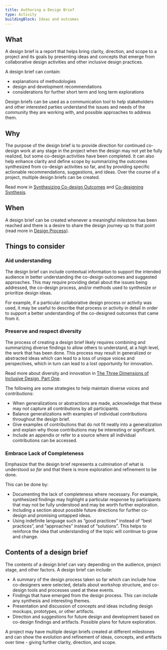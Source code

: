 ```yaml
---
title: Authoring a Design Brief
type: Activity
buildingBlock: Ideas and outcomes
---
```

## What
A design brief is a report that helps bring clarity, direction, and scope to a
project and its goals by presenting ideas and concepts that emerge from
collaborative design activities and other inclusive design practices.

A design brief can contain:
* explanations of methodologies
* design and development recommendations
* considerations for further short term and long term explorations

Design briefs can be used as a communication tool to help stakeholders and other
interested parties understand the issues and needs of the community they are
working with, and possible approaches to address them.

## Why
The purpose of the design brief is to provide direction for continued co-design
work at any stage in the project when the design may not yet be fully realized,
but some co-design activities have been completed. It can also help  enhance
clarity and define scope by summarizing the outcomes synthesized from co-design
activities so far, and by providing specific actionable recommendations,
suggestions, and ideas. Over the course of a project, multiple design briefs can
be created.

Read more in 
[Synthesizing Co-design Outcomes](/resources/synthesizing-co-design-outcomes)
and [Co-designing Synthesis](/resources/co-designing-synthesis).

## When
A design brief can be created whenever a meaningful milestone has been reached
and there is a desire to share the design journey up to that point  (read more
in [Design Process](/design-process)).

## Things to consider

### Aid understanding
The design brief can include contextual information to support the intended
audience in better understanding the co-design outcomes and suggested
approaches. This may require providing detail about the issues being addressed,
the co-design process, and/or methods used to synthesize or prioritize design
ideas.

For example, if a particular collaborative design process or activity was used,
it may be useful to describe that process or activity in detail in order to
support a better understanding of the co-designed outcomes that came from it.

### Preserve and respect diversity
The process of creating a design brief likely requires combining and summarizing
diverse findings to allow others to understand, at a high level, the work that
has been done. This process may result in generalized or abstracted ideas which
can lead to a loss of unique voices and perspectives, which in turn can lead to
a lost opportunity for innovation.

Read more about diversity and innovation in [The Three Dimensions of Inclusive
Design, Part
One](https://idrc.ocadu.ca/ideas/the-three-dimensions-of-inclusive-design-part-one/).


The following are some strategies to help maintain diverse voices and
contributions:
* When generalizations or abstractions are made, acknowledge that these may not
  capture all contributions by all participants.
* Balance generalizations with examples of individual contributions throughout
  the design brief.
* Give examples of contributions that do not fit neatly into a generalization
  and explain why those contributions may be interesting or significant.
* Include an appendix or refer to a source where all individual contributions
  can be accessed.

### Embrace Lack of Completeness
Emphasize that the design brief represents a culmination of what is understood
_so far_ and that there is more exploration and refinement to be done.

This can be done by:
* Documenting the lack of completeness where necessary. For example, synthesized
  findings may highlight a particular response by participants that may not be
  fully understood and may be worth further exploration. 
* Including a section about possible future directions for further co-design and
  promising untapped ideas.
* Using indefinite language such as “good practices” instead of “best
  practices”, and “approaches” instead of “solutions”. This helps to reinforce
  the idea that understanding of the topic will continue to grow and change.

## Contents of a design brief
The contents of a design brief can vary depending on the audience, project
stage, and other factors. A design brief can include:

* A summary of the design process taken so far which can include how
  co-designers were selected, details about workshop structure, and co-design
  tools and processes used at these events.
* Findings that have emerged from the design process. This can include any
  synthesis and interesting themes. 
* Presentation and discussion of concepts and ideas including design mockups,
  prototypes, or other artifacts. 
* Direction and suggestions for future design and development based on co-design
findings and artifacts. Possible plans for future exploration.

A project may have multiple design briefs created at different milestones and
can show the evolution and refinement of ideas, concepts, and artifacts over
time - giving further clarity, direction, and scope.